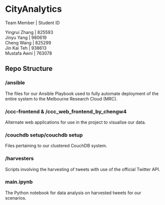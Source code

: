# CityAnalytics

Team Member   | Student ID  

Yingrui Zhang |     825593  
Jinyu Yang    |     980619  
Cheng Wang    |     825299  
Jin Kai Teh   |     938613  
Mustafa Awni  |     763078  

## Repo Structure
### /ansible
The files for our Ansible Playbook used to fully automate deployment of the entire system to the Melbourne Research Cloud (MRC).

### /ccc-frontend & /ccc_web_frontend_by_chengw4
Alternate web applications for use in the project to visualise our data.

### /couchdb setup/couchdb setup
Files pertaining to our clustered CouchDB system.

### /harvesters
Scripts involving the harvesting of tweets with use of the official Twitter API.

### main.ipynb
The Python notebook for data analysis on harvested tweets for our scenarios.
